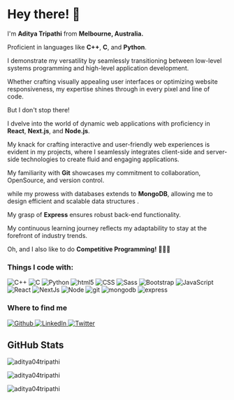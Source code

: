<h1> Hey there! 👋 </h1>

<p> I'm <b>Aditya Tripathi</b> from <b> Melbourne, Australia. </b> </p>
<p>Proficient in languages like <b>C++</b>, <b>C</b>, and <b>Python</b>.</p>
<p>I demonstrate my versatility by seamlessly transitioning between low-level systems programming and high-level application development.</p>
<p>Whether crafting visually appealing user interfaces or optimizing website responsiveness, my expertise shines through in every pixel and line of code.</p>
<p>But I don't stop there!</p>
<p>I dvelve into the world of dynamic web applications with proficiency in <b>React</b>, <b>Next.js</b>, and <b>Node.js</b>.</p>
<p>My knack for crafting interactive and user-friendly web experiences is evident in my projects, where I seamlessly integrates client-side and server-side technologies to create fluid and engaging applications.</p>
<p>My familiarity with <b>Git</b> showcases my commitment to collaboration, OpenSource, and version control.</p>
<p>while my prowess with databases extends to <b>MongoDB</b>, allowing me to design efficient and scalable data structures .</p>
<p>My grasp of <b>Express</b> ensures robust back-end functionality.</p>
<p>My continuous learning journey reflects my adaptability to stay at the forefront of industry trends.</p>

<p>Oh, and I also like to do <b>Competitive Programming!</b> 🙋🏻‍♂️</p>

<h3> Things I code with: </h3>

<p>
  <img alt="C++" src="https://img.shields.io/badge/C%2B%2B-00599C?style=flat-square&logo=c%2B%2B&logoColor=white" />
  <img alt="C" src="https://img.shields.io/badge/C-00599C?style=flat-square&logo=c&logoColor=white" />
  <img alt="Python" src="https://img.shields.io/badge/Python-14354C?style=flat-square&logo=python&logoColor=white" />
  <img alt="html5" src="https://img.shields.io/badge/-HTML5-E34F26?style=flat-square&logo=html5&logoColor=white" />
  <img alt="CSS" src="https://img.shields.io/badge/CSS-239120?&style=flat-square&logo=css3&logoColor=white" />
  <img alt="Sass" src="https://img.shields.io/badge/-Sass-CC6699?style=flat-square&logo=sass&logoColor=white" />
  <img alt="Bootstrap" src="https://img.shields.io/badge/Bootstrap-563D7C?style=flat-square&logo=bootstrap&logoColor=white" />
  <img alt="JavaScript" src="https://img.shields.io/badge/JavaScript-323330?style=flat-square&logo=javascript&logoColor=F7DF1E" />
  <img alt="React" src="https://img.shields.io/badge/-React-45b8d8?style=flat-square&logo=react&logoColor=white" />
  <img alt="NextJs" src="https://img.shields.io/badge/next.js-000000?style=for-the-badge&logo=nextdotjs&logoColor=white" />
  <img alt="Node" src="https://img.shields.io/badge/-Node-6cc24a?style=flat-square&logo=node.js&logoColor=white" />
  <img alt="git" src="https://img.shields.io/badge/-Git-F05032?style=flat-square&logo=git&logoColor=white" />

  <img alt="mongodb" src="https://img.shields.io/badge/MongoDB-%234ea94b.svg?style=for-the-badge&logo=mongodb&logoColor=white"/>
  <img alt="express" src="https://img.shields.io/badge/express.js-%23404d59.svg?style=for-the-badge&logo=express&logoColor=%2361DAFB"/>
</p>

<h3>Where to find me</h3>

<p>
    <a href="https://github.com/aditya04tripathi" target="_blank">
        <img alt="Github" src="https://img.shields.io/badge/GitHub-%2312100E.svg?&style=for-the-badge&logo=Github&logoColor=white" />
    </a> 
    <a href="https://www.linkedin.com/in/adityatripathi-at04/" target="_blank">
        <img alt="LinkedIn" src="https://img.shields.io/badge/linkedin-%230077B5.svg?&style=for-the-badge&logo=linkedin&logoColor=white" />
    </a> 
    <a href="https://twitter.com/adity04tripathi" target="_blank">
        <img alt="Twitter" src="https://img.shields.io/badge/twitter-%231DA1F2.svg?&style=for-the-badge&logo=twitter&logoColor=white" />
    </a>
</p>

<h2>GitHub Stats</h2>

<p>
    <img align="center" src="https://github-readme-stats.vercel.app/api/top-langs?username=aditya04tripathi&show_icons=true&locale=en&layout=compact&theme=omni" alt="aditya04tripathi" />
</p>
<p>
    <img align="center" src="https://github-readme-stats.vercel.app/api?username=aditya04tripathi&show_icons=true&locale=en&theme=omni" alt="aditya04tripathi" />
</p>
<p>
    <img align="center" src="https://github-readme-streak-stats.herokuapp.com/?user=aditya04tripathi&theme=omni" alt="aditya04tripathi" />
</p>

